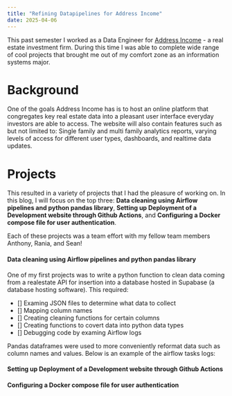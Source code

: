 ```yaml
---
title: "Refining Datapipelines for Address Income"
date: 2025-04-06
---
```

This past semester I worked as a Data Engineer for [Address Income](https://www.addressincome.com/company/about-us) - a real estate investment firm. During this time I was able to complete wide range of cool projects that brought me out of my comfort zone as an information systems major. 

# Background 
One of the goals Address Income has is to host an online platform that congregates key real estate data into a pleasant user interface everyday investors are able to access. The website will also contain features such as but not limited to: Single family and multi family analytics reports, varying levels of access for different user types, dashboards, and realtime data updates.

# Projects
This resulted in a variety of projects that I had the pleasure of working on. In this blog, I will focus on the top three: **Data cleaning using Airflow pipelines and python pandas library**, **Setting up Deployment of a Development website through Github Actions**, and **Configuring a Docker compose file for user authentication**. 

Each of these projects was a team effort with my fellow team members Anthony, Rania, and Sean! 

#### Data cleaning using Airflow pipelines and python pandas library
  One of my first projects was to write a python function to clean data coming from a realestate API for insertion into a database hosted in Supabase (a database hosting software). This required:
  
  - [] Examing JSON files to determine what data to collect
  - [] Mapping column names
  - [] Creating cleaning functions for certain columns
  - [] Creating functions to covert data into python data types
  - [] Debugging code by examing Airflow logs

Pandas dataframes were used to more conveniently reformat data such as column names and values. Below is an example of the airflow tasks logs:


#### Setting up Deployment of a Development website through Github Actions

#### Configuring a Docker compose file for user authentication

